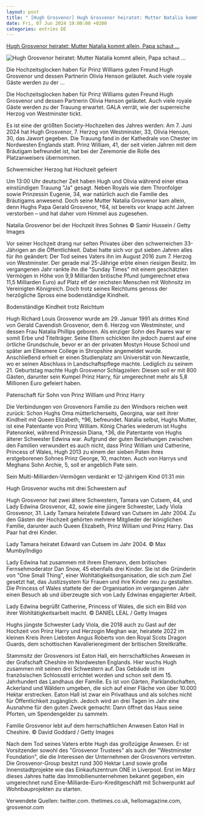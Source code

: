 ```yaml
---
layout: post
title: " [Hugh Grosvenor] Hugh Grosvenor heiratet: Mutter Natalia kommt allein, Papa schaut ..."
date: Fri, 07 Jun 2024 19:00:00 +0200
categories: entries DE
---
```

[Hugh Grosvenor heiratet: Mutter Natalia kommt allein, Papa schaut ...](https://www.gala.de/royals/briten/hugh-grosvenor-heiratet--mutter-natalia-kommt-allein--papa-schaut-vom-himmel-zu-24059088.html)

![Hugh Grosvenor heiratet: Mutter Natalia kommt allein, Papa schaut ...](https://image.gala.de/24107276/t/-2/v3/w1440/r1.7778/-/natalia-grosvenor.jpg)

Die Hochzeitsglocken haben für Prinz Williams guten Freund Hugh Grosvenor und dessen Partnerin Olivia Henson geläutet. Auch viele royale Gäste werden zu der ...

Die Hochzeitsglocken haben für Prinz Williams guten Freund Hugh Grosvenor und dessen Partnerin Olivia Henson geläutet. Auch viele royale Gäste werden zu der Trauung erwartet. GALA verrät, wie der superreiche Herzog von Westminster tickt.

Es ist eine der größten Society-Hochzeiten des Jahres werden: Am 7. Juni 2024 hat Hugh Grosvenor, 7. Herzog von Westminster, 33, Olivia Henson, 30, das Jawort gegeben. Die Trauung fand in der Kathedrale von Chester im Nordwesten Englands statt. Prinz William, 41, der seit vielen Jahren mit dem Bräutigam befreundet ist, hat bei der Zeremonie die Rolle des Platzanweisers übernommen.

Schwerreicher Herzog hat Hochzeit gefeiert

Um 13:00 Uhr deutscher Zeit haben Hugh und Olivia während einer etwa einstündigen Trauung "Ja" gesagt. Neben Royals wie dem Thronfolger sowie Prinzessin Eugenie, 34, war natürlich auch die Familie des Bräutigams anwesend. Doch seine Mutter Natalia Grosvenor kam allein, denn Hughs Papa Gerald Grosvenor, †64, ist bereits vor knapp acht Jahren verstorben – und hat daher vom Himmel aus zugesehen.

Natalia Grosvenor bei der Hochzeit ihres Sohnes © Samir Hussein / Getty Images

Vor seiner Hochzeit drang nur selten Privates über den schwerreichen 33-Jährigen an die Öffentlichkeit. Dabei hatte sich vor gut sieben Jahren alles für ihn geändert: Der Tod seines Vaters ihn im August 2016 zum 7. Herzog von Westminster. Der gerade mal 25-Jährige erbte einen riesigen Besitz. Im vergangenen Jahr rankte ihn die "Sunday Times" mit einem geschätzten Vermögen in Höhe von 9,9 Milliarden britische Pfund (umgerechnet etwa 11,5 Milliarden Euro) auf Platz elf der reichsten Menschen mit Wohnsitz im Vereinigten Königreich. Doch trotz seines Reichtums genoss der herzögliche Spross eine bodenständige Kindheit.

Bodenständige Kindheit trotz Reichtum

Hugh Richard Louis Grosvenor wurde am 29. Januar 1991 als drittes Kind von Gerald Cavendish Grosvenor, dem 6. Herzog von Westminster, und dessen Frau Natalia Phillips geboren. Als einziger Sohn des Paares war er somit Erbe und Titelträger. Seine Eltern schickten ihn jedoch zuerst auf eine örtliche Grundschule, bevor er an der privaten Mostyn House School und später am Ellesmere College in Shropshire angemeldet wurde. Anschließend erhielt er einen Studienplatz am Universität von Newcastle, wo er seinen Abschluss in Landschaftspflege machte. Lediglich zu seinem 21. Geburtstag machte Hugh Grosvenor Schlagzeilen: Diesen soll er mit 800 Gästen, darunter sein Kumpel Prinz Harry, für umgerechnet mehr als 5,8 Millionen Euro gefeiert haben.

Patenschaft für Sohn von Prinz William und Prinz Harry

Die Verbindungen von Grosvenors Familie zu den Windsors reichen weit zurück: Schon Hughs Oma mütterlicherseits, Georgina, war seit ihrer Kindheit mit Queen Elizabeth, †96, befreundet. Natalia selbst, Hughs Mutter, ist eine Patentante von Prinz William. König Charles wiederum ist Hughs Patenonkel, während Prinzessin Diana, †36, die Patentante von Hughs älterer Schwester Edwina war. Aufgrund der guten Beziehungen zwischen den Familien verwundert es auch nicht, dass Prinz William und Catherine, Princess of Wales, Hugh 2013 zu einem der sieben Paten ihres erstgeborenen Sohnes Prinz George, 10, machten. Auch von Harrys und Meghans Sohn Archie, 5, soll er angeblich Pate sein.

Sein Multi-Milliarden-Vermögen verdankt er 12-jährigem Kind 01:31 min

Hugh Grosvenor wuchs mit drei Schwestern auf

Hugh Grosvenor hat zwei ältere Schwestern, Tamara van Cutsem, 44, und Lady Edwina Grosvenor, 42, sowie eine jüngere Schwester, Lady Viola Grosvenor, 31. Lady Tamara heiratete Edward van Cutsem im Jahr 2004. Zu den Gästen der Hochzeit gehörten mehrere Mitglieder der königlichen Familie, darunter auch Queen Elizabeth, Prinz William und Prinz Harry. Das Paar hat drei Kinder.

Lady Tamara heiratet Edward van Cutsem im Jahr 2004. © Max Mumby/Indigo

Lady Edwina hat zusammen mit ihrem Ehemann, dem britischen Fernsehmoderator Dan Snow, 45 ebenfalls drei Kinder. Sie ist die Gründerin von "One Small Thing", einer Wohltätigkeitsorganisation, die sich zum Ziel gesetzt hat, das Justizsystem für Frauen und ihre Kinder neu zu gestalten. Die Princess of Wales stattete der der Organisation im vergangenen Jahr einen Besuch ab und überzeugte sich von Lady Edwinas engagierter Arbeit.

Lady Edwina begrüßt Catherine, Princess of Wales, die sich ein Bild von ihrer Wohltätigkeitsarbeit macht. © DANIEL LEAL / Getty Images

Hughs jüngste Schwester Lady Viola, die 2018 auch zu Gast auf der Hochzeit von Prinz Harry und Herzogin Meghan war, heiratete 2022 im kleinen Kreis ihren Liebsten Angus Roberts von den Royal Scots Dragon Guards, dem schottischen Kavallerieregiment der britischen Streitkräfte.

Stammsitz der Grosvenors ist Eaton Hall, ein herrschaftliches Anwesen in der Grafschaft Cheshire im Nordwesten Englands. Hier wuchs Hugh zusammen mit seinen drei Schwestern auf. Das Gebäude ist im französischen Schlossstil errichtet worden und schon seit dem 15. Jahrhundert das Landhaus der Familie. Es ist von Gärten, Parklandschaften, Ackerland und Wäldern umgeben, die sich auf einer Fläche von über 10.000 Hektar erstrecken. Eaton Hall ist zwar ein Privathaus und als solches nicht für Öffentlichkeit zugänglich. Jedoch wird an drei Tagen im Jahr eine Ausnahme für den guten Zweck gemacht: Dann öffnet das Haus seine Pforten, um Spendengelder zu sammeln.

Familie Grosvenor lebt auf dem herrschaftlichen Anwesen Eaton Hall in Cheshire. © David Goddard / Getty Images

Nach dem Tod seines Vaters erbte Hugh das großzügige Anwesen. Er ist Vorsitzender sowohl des "Grosvenor Trustees" als auch der "Westminster Foundation", die die Interessen der Unternehmen der Grosvenors vertreten. Die Grosvenor-Group besitzt rund 300 Hektar Land sowie große Innenstadtprojekte wie das Einkaufszentrum ONE in Liverpool. Erst im März dieses Jahres hatte das Immobilienunternehmen bekannt gegeben, ein umgerechnet rund Eine-Milliarde-Euro-Kreditgeschäft mit Schwerpunkt auf Wohnbauprojekten zu starten.

Verwendete Quellen: twitter.com. thetimes.co.uk, hellomagazine.com, grosvenor.com

